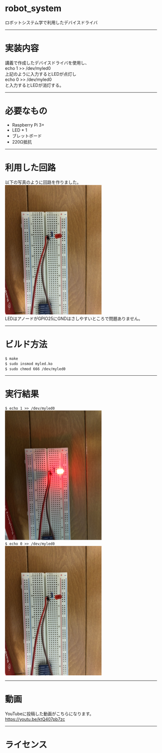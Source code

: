 # robot_system
ロボットシステム学で利用したデバイスドライバ
***
# 実装内容  
講義で作成したデバイスドライバを使用し、  
echo 1 >> /dev/myled0  
上記のように入力するとLEDが点灯し  
echo 0 >> /dev/myled0  
と入力するとLEDが消灯する。  
***
# 必要なもの  
* Raspberry Pi 3+
* LED * 1  
* ブレットボード  
* 220Ω抵抗  
***
# 利用した回路  
以下の写真のように回路を作りました。  
<img src="https://github.com/ryosukehayashi3/robot_system/blob/main/S__112566278.jpg" width="320">  
LEDはアノードがGPIO25にGNDはさしやすいところで問題ありません。  
***
# ビルド方法  
`$ make`  
`$ sudo insmod myled.ko`  
`$ sudo chmod 666 /dev/myled0`  
***
# 実行結果  
`$ echo 1 >> /dev/myled0`  
<img src="https://github.com/ryosukehayashi3/robot_system/blob/main/S__112574466.jpg" width="320">  
`$ echo 0 >> /dev/myled0`  
<img src="https://github.com/ryosukehayashi3/robot_system/blob/main/S__112566278.jpg" width="320">  
***
# 動画  
YouTubeに投稿した動画がこちらになります。  
<https://youtu.be/ktQ407pb7zc>
***
# ライセンス  
